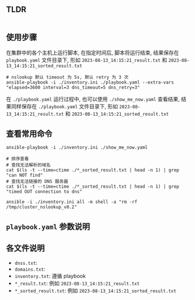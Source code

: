 

## TLDR

```shell

```

## 使用步骤

在集群中的各个主机上运行脚本, 在指定时间后, 脚本将运行结束, 结果保存在 `playbook.yaml` 文件目录下, 形如 `2023-08-13_14:15:21_result.txt` 和 `2023-08-13_14:15:21_sorted_result.txt`

```shell
# nslookup 默认 timeout 为 5s, 默认 retry 为 3 次
ansible-playbook -i ./inventory.ini ./playbook.yaml --extra-vars "elapsed=3600 interval=3 dns_timeout=5 dns_retry=3"
```
在 `./playbook.yaml` 运行过程中, 也可以使用 `./show_me_now.yaml` 查看结果, 结果同样保存在 `./playbook.yaml` 文件目录下, 形如 `2023-08-13_14:15:21_result.txt` 和 `2023-08-13_14:15:21_sorted_result.txt`


## 查看常用命令

```shell
ansible-playbook -i ./inventory.ini ./show_me_now.yaml

# 排序查看
# 查找无法解析的域名
cat $(ls -t --time=ctime ./*_sorted_result.txt | head -n 1) | grep "can NOT find"
# 查找无法链接的 DNS 服务器
cat $(ls -t --time=ctime ./*_sorted_result.txt | head -n 1) | grep "timed OUT connection to dns"

```

```shell
ansible -i ./inventory.ini all -m shell -a "rm -rf /tmp/cluster_nslookup_v0.2"
```

## `playbook.yaml` 参数说明




## 各文件说明

- `dnss.txt`:
- `domains.txt`:
- `inventory.txt`: 遵循 playbook
- `*_result.txt`: 例如 `2023-08-13_14:15:21_result.txt`
- `*_sorted_result.txt`: 例如 `2023-08-13_14:15:21_sorted_result.txt`
